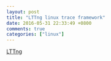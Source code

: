 ```yaml
---
layout: post
title: "LTTng linux trace framework"
date: 2016-05-31 22:33:49 +0800
comments: true
categories: ["linux"]
---
```



<!-- more -->

[LTTng]

[LTTng]:http://lttng.org/